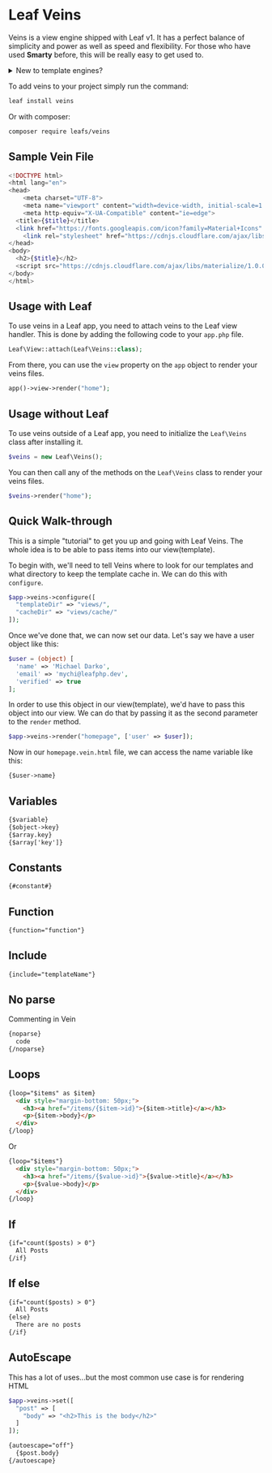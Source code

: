 # Leaf Veins

<!-- markdownlint-disable no-inline-html -->

<script setup>
import VideoDocs from '/@theme/components/VideoDocs.vue'
</script>

Veins is a view engine shipped with Leaf v1. It has a perfect balance of simplicity and power as well as speed and flexibility. For those who have used **Smarty** before, this will be really easy to get used to.

<details>
<summary>New to template engines?</summary>

Watch this video by Dave Hollingworth as an introduction to template engines.

<VideoDocs
  title="Templating engines in PHP"
  subject="Templating engines in PHP: what they are and how they can improve your code"
  description="Learn how using a template engine can improve your view files with simpler syntax, autoescaping of variables and template inheritance."
  link="https://www.youtube.com/embed/OK_JCtrrv-c"
/>
</details>

To add veins to your project simply run the command:

```bash
leaf install veins
```

Or with composer:

```bash
composer require leafs/veins
```

## Sample Vein File

```php
<!DOCTYPE html>
<html lang="en">
<head>
    <meta charset="UTF-8">
    <meta name="viewport" content="width=device-width, initial-scale=1.0">
    <meta http-equiv="X-UA-Compatible" content="ie=edge">
  <title>{$title}</title>
  <link href="https://fonts.googleapis.com/icon?family=Material+Icons" rel="stylesheet">
    <link rel="stylesheet" href="https://cdnjs.cloudflare.com/ajax/libs/materialize/1.0.0/css/materialize.min.css">
</head>
<body>
  <h2>{$title}</h2>
  <script src="https://cdnjs.cloudflare.com/ajax/libs/materialize/1.0.0/js/materialize.min.js"></script>
</body>
</html>
```

## Usage with Leaf

To use veins in a Leaf app, you need to attach veins to the Leaf view handler. This is done by adding the following code to your `app.php` file.

```php
Leaf\View::attach(Leaf\Veins::class);
```

From there, you can use the `view` property on the `app` object to render your veins files.

```php
app()->view->render("home");
```

## Usage without Leaf

To use veins outside of a Leaf app, you need to initialize the `Leaf\Veins` class after installing it.

```php
$veins = new Leaf\Veins();
```

You can then call any of the methods on the `Leaf\Veins` class to render your veins files.

```php
$veins->render("home");
```

## Quick Walk-through

This is a simple "tutorial" to get you up and going with Leaf Veins. The whole idea is to be able to pass items into our view(template).

To begin with, we'll need to tell Veins where to look for our templates and what directory to keep the template cache in. We can do this with `configure`.

```php
$app->veins->configure([
  "templateDir" => "views/",
  "cacheDir" => "views/cache/"
]);
```

Once we've done that, we can now set our data. Let's say we have a user object like this:

```php
$user = (object) [
  'name' => 'Michael Darko',
  'email' => 'mychi@leafphp.dev',
  'verified' => true
];
```

In order to use this object in our view(template), we'd have to pass this object into our view. We can do that by passing it as the second parameter to the `render` method.

```php
$app->veins->render("homepage", ['user' => $user]);
```

Now in our `homepage.vein.html` file, we can access the name variable like this:

```html
{$user->name}
```

## Variables

```html
{$variable}
{$object->key}
{$array.key}
{$array['key']}
```

## Constants

```html
{#constant#}
```

## Function

```html
{function="function"}
```

## Include

```html
{include="templateName"}
```

## No parse

Commenting in Vein

```html
{noparse}
  code
{/noparse}
```

## Loops

```html
{loop="$items" as $item}
  <div style="margin-bottom: 50px;">
    <h3><a href="/items/{$item->id}">{$item->title}</a></h3>
    <p>{$item->body}</p>
  </div>
{/loop}
```

Or

```html
{loop="$items"}
  <div style="margin-bottom: 50px;">
    <h3><a href="/items/{$value->id}">{$value->title}</a></h3>
    <p>{$value->body}</p>
  </div>
{/loop}
```

## If

```html
{if="count($posts) > 0"}
  All Posts
{/if}
```

## If else

```html
{if="count($posts) > 0"}
  All Posts
{else}
  There are no posts
{/if}
```

## AutoEscape

This has a lot of uses...but the most common use case is for rendering HTML

```php
$app->veins->set([
  "post" => [
    "body" => "<h2>This is the body</h2>"
  ]
]);
```

```html
{autoescape="off"}
  {$post.body}
{/autoescape}
```
